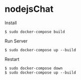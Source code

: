 # nodejsChat

Install

	$ sudo docker-compose build

Run Server

	$ sudo docker-compose up --build

Restart

	$ sudo docker-compose down
	$ sudo docker-compose up --build
